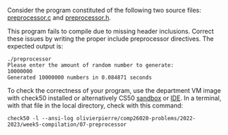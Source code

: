 Consider the program constituted of the following two source files:
[preprocessor.c](preprocessor.c) and [preprocessor.h](preprocessor.h).

This program fails to compile due to missing header inclusions. Correct these
issues by writing the proper include preprocessor directives. The expected
output is:

```
./preprocessor
Please enter the amount of random number to generate:
10000000
Generated 10000000 numbers in 0.084871 seconds
```

To check the correctness of your program, use the department VM image with check50 installed or alternatively CS50 [sandbox](sandbox.cs50.io)
or [IDE](ide.cs50.io). In a terminal,
with that file in the local directory, check with this command:
```shell
check50 -l --ansi-log olivierpierre/comp26020-problems/2022-2023/week5-compilation/07-preprocessor
```
